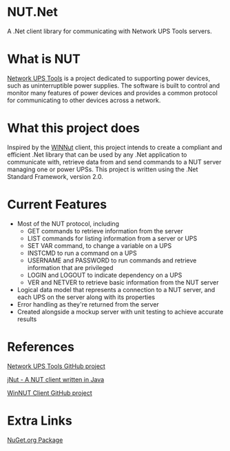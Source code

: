 # NUT.Net
A .Net client library for communicating with Network UPS Tools servers.

# What is NUT
[Network UPS Tools](https://networkupstools.org/index.html) is a project dedicated to supporting power devices, such as uninterruptible power supplies. The software is built to control and monitor many features of power devices and provides a common protocol for communicating to other devices across a network.

# What this project does
Inspired by the [WINNut](https://github.com/gawindx/WinNUT-Client) client, this project intends to create a compliant and efficient .Net library that can be used by any .Net application to communicate with, retrieve data from and send commands to a NUT server managing one or power UPSs. This project is written using the .Net Standard Framework, version 2.0.

# Current Features
- Most of the NUT protocol, including
  - GET commands to retrieve information from the server
  - LIST commands for listing information from a server or UPS
  - SET VAR command, to change a variable on a UPS
  - INSTCMD to run a command on a UPS
  - USERNAME and PASSWORD to run commands and retrieve information that are privileged
  - LOGIN and LOGOUT to indicate dependency on a UPS
  - VER and NETVER to retrieve basic information from the NUT server
- Logical data model that represents a connection to a NUT server, and each UPS on the server along with its properties
- Error handling as they're returned from the server
- Created alongside a mockup server with unit testing to achieve accurate results

# References
[Network UPS Tools GitHub project](https://github.com/networkupstools/nut/)

[jNut - A NUT client written in Java](https://github.com/networkupstools/jNut)

[WinNUT Client GitHub project](https://github.com/gawindx/WinNUT-Client)

# Extra Links
[NuGet.org Package](https://www.nuget.org/packages/NUTDotNetClient/)
